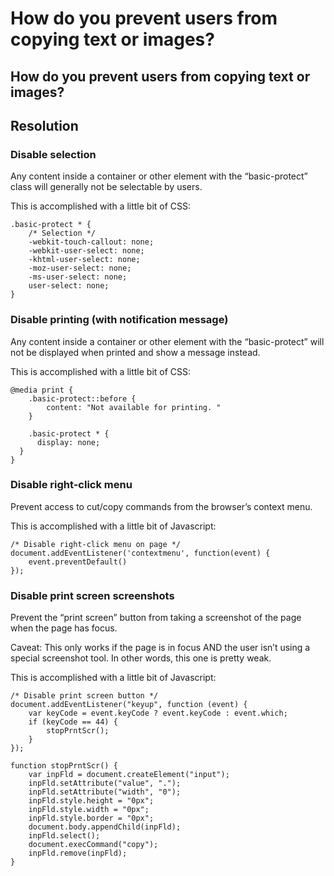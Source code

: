 # How do you prevent users from copying text or images?

## How do you prevent users from copying text or images?

## Resolution

### Disable selection
Any content inside a container or other element with the “basic-protect” class will generally not be selectable by users.

This is accomplished with a little bit of CSS:


	.basic-protect * {
	    /* Selection */
	    -webkit-touch-callout: none;
	    -webkit-user-select: none;
	    -khtml-user-select: none;
	    -moz-user-select: none;
	    -ms-user-select: none;
	    user-select: none;
	}

### Disable printing (with notification message)

Any content inside a container or other element with the “basic-protect” will not be displayed when printed and show a message instead.

This is accomplished with a little bit of CSS:


	@media print {
	    .basic-protect::before {
	        content: "Not available for printing. "
	    }
    
	    .basic-protect * {
	      display: none;
	  }
	}

### Disable right-click menu

Prevent access to cut/copy commands from the browser’s context menu.

This is accomplished with a little bit of Javascript:


	/* Disable right-click menu on page */
	document.addEventListener('contextmenu', function(event) { 
	    event.preventDefault()
	});

### Disable print screen screenshots

Prevent the “print screen” button from taking a screenshot of the page when the page has focus. 

Caveat: This only works if the page is in focus AND the user isn’t using a special screenshot tool. In other words, this one is pretty weak. 

This is accomplished with a little bit of Javascript:


	/* Disable print screen button */
	document.addEventListener("keyup", function (event) {
	    var keyCode = event.keyCode ? event.keyCode : event.which;
	    if (keyCode == 44) {
	        stopPrntScr();
	    }
	});

	function stopPrntScr() {
	    var inpFld = document.createElement("input");
	    inpFld.setAttribute("value", ".");
	    inpFld.setAttribute("width", "0");
	    inpFld.style.height = "0px";
	    inpFld.style.width = "0px";
	    inpFld.style.border = "0px";
	    document.body.appendChild(inpFld);
	    inpFld.select();
	    document.execCommand("copy");
	    inpFld.remove(inpFld);
	}